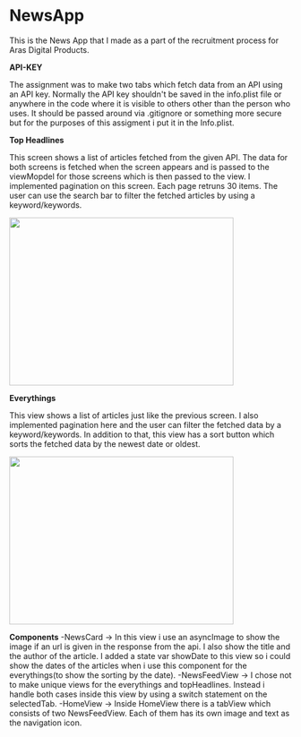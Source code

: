 # NewsApp

This is the News App that I made as a part of the recruitment process for Aras Digital Products.

**API-KEY**

The assignment was to make two tabs which fetch data from an API using an API key. Normally the API key shouldn't be
saved in the info.plist file or anywhere in the code where it is visible to others other than the person who uses. It should be passed around via .gitignore or 
something more secure but for the purposes of this assigment i put it in the Info.plist.

**Top Headlines**

This screen shows a list of articles fetched from the given API. The data for both screens is fetched when the screen appears and is passed to the viewMopdel for those
screens which is then passed to the view.
I implemented pagination on this screen. Each page retruns 30 items. The user can use the search bar to filter the fetched articles by using a keyword/keywords.

<img src="![WhatsApp Image 2023-11-01 at 11 48 22](https://github.com/LuciaZ50/NewsApp/assets/93731591/3fe01100-9701-4907-b9d7-ce3417d84ebf)" width="400" height="300">

**Everythings**

This view shows a list of articles just like the previous screen. I also implemented pagination here and the user can filter the fetched data by a keyword/keywords.
In addition to that, this view has a sort button which sorts the fetched data by the newest date or oldest.

<img src="![WhatsApp Image 2023-11-01 at 11 48 22](https://github.com/LuciaZ50/NewsApp/assets/93731591/c32fc22f-b5e4-4c21-9b9c-b1d3880303fd)" width="400" height="300">

**Components**
-NewsCard -> In this view i use an asyncImage to show the image if an url is given in the response from the api. I also show the title and the author of the article. I added
a state var showDate to this view so i could show the dates of the articles when i use this component for the everythings(to show the sorting by the date).
-NewsFeedView -> I chose not to make unique views for the everythings and topHeadlines. Instead i handle both cases inside this view by using a switch statement on the selectedTab.
-HomeView -> Inside HomeView there is a tabView which consists of two NewsFeedView. Each of them has its own image and text as the navigation icon.




